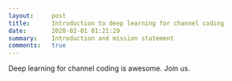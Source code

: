 ```yaml
---
layout:     post
title:      Introduction to deep learning for channel coding
date:       2020-02-01 01:21:29
summary:    Introduction and mission statement 
comments:   true
---
```


Deep learning for channel coding is awesome. Join us. 

